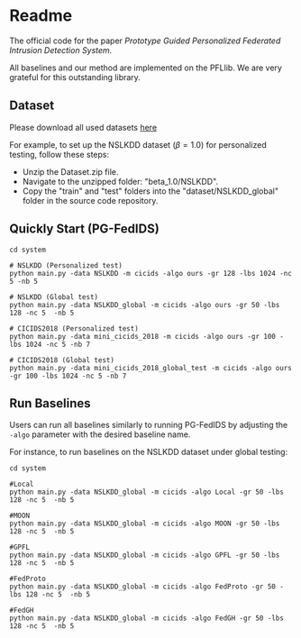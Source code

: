 # Readme

The official code for the paper *Prototype Guided Personalized Federated Intrusion Detection System.*  

All baselines and our method are implemented on the PFLlib. We are very grateful for this outstanding library.



## Dataset

Please download all used datasets [here](https://drive.google.com/file/d/1mS2fbBCeXSvNeOlrvd0sOme2uUgTKqpJ/view?usp=sharing)

For example, to set up the NSLKDD dataset ($\beta=1.0$) for personalized testing, follow these steps:

- Unzip the Dataset.zip file.
- Navigate to the unzipped folder: "beta_1.0/NSLKDD".
- Copy the "train" and "test" folders into the "dataset/NSLKDD_global" folder in the source code repository.



## Quickly Start (PG-FedIDS)

```shell
cd system 

# NSLKDD (Personalized test)
python main.py -data NSLKDD -m cicids -algo ours -gr 128 -lbs 1024 -nc 5 -nb 5

# NSLKDD (Global test)
python main.py -data NSLKDD_global -m cicids -algo ours -gr 50 -lbs 128 -nc 5  -nb 5

# CICIDS2018 (Personalized test)
python main.py -data mini_cicids_2018 -m cicids -algo ours -gr 100 -lbs 1024 -nc 5 -nb 7

# CICIDS2018 (Global test)
python main.py -data mini_cicids_2018_global_test -m cicids -algo ours -gr 100 -lbs 1024 -nc 5 -nb 7
```



## Run Baselines 

Users can run all baselines similarly to running PG-FedIDS by adjusting the `-algo`  parameter with the desired baseline name. 

For instance, to run baselines on the NSLKDD dataset under global testing:

```shell
cd system

#Local
python main.py -data NSLKDD_global -m cicids -algo Local -gr 50 -lbs 128 -nc 5  -nb 5

#MOON
python main.py -data NSLKDD_global -m cicids -algo MOON -gr 50 -lbs 128 -nc 5  -nb 5

#GPFL
python main.py -data NSLKDD_global -m cicids -algo GPFL -gr 50 -lbs 128 -nc 5  -nb 5

#FedProto
python main.py -data NSLKDD_global -m cicids -algo FedProto -gr 50 -lbs 128 -nc 5  -nb 5

#FedGH
python main.py -data NSLKDD_global -m cicids -algo FedGH -gr 50 -lbs 128 -nc 5  -nb 5
```



